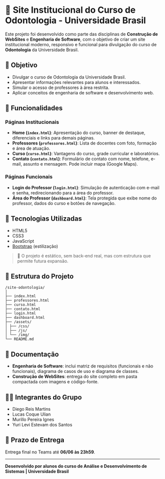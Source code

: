 
# 🦷 Site Institucional do Curso de Odontologia - Universidade Brasil

Este projeto foi desenvolvido como parte das disciplinas de **Construção de WebSites** e **Engenharia de Software**, com o objetivo de criar um site institucional moderno, responsivo e funcional para divulgação do curso de **Odontologia** da Universidade Brasil.

## 📌 Objetivo

- Divulgar o curso de Odontologia da Universidade Brasil.
- Apresentar informações relevantes para alunos e interessados.
- Simular o acesso de professores à área restrita.
- Aplicar conceitos de engenharia de software e desenvolvimento web.

## 🚀 Funcionalidades

### Páginas Institucionais
- **Home (`index.html`)**: Apresentação do curso, banner de destaque, diferenciais e links para demais páginas.
- **Professores (`professores.html`)**: Lista de docentes com foto, formação e área de atuação.
- **Curso (`curso.html`)**: Vantagens do curso, grade curricular e laboratórios.
- **Contato (`contato.html`)**: Formulário de contato com nome, telefone, e-mail, assunto e mensagem. Pode incluir mapa (Google Maps).

### Páginas Funcionais
- **Login do Professor (`login.html`)**: Simulação de autenticação com e-mail e senha, redirecionando para a área do professor.
- **Área do Professor (`dashboard.html`)**: Tela protegida que exibe nome do professor, dados do curso e botões de navegação.

## 🧱 Tecnologias Utilizadas

- HTML5  
- CSS3  
- JavaScript  
- [Bootstrap](https://getbootstrap.com/) (estilização)  

> 🔧 O projeto é estático, sem back-end real, mas com estrutura que permite futura expansão.

## 📂 Estrutura do Projeto



```
/site-odontologia/
│
├── index.html
├── professores.html
├── curso.html
├── contato.html
├── login.html
├── dashboard.html
├── /assets/
│ ├── /css/
│ ├── /js/
│ └── /img/
└── README.md
```


## 📄 Documentação

- **Engenharia de Software**: inclui matriz de requisitos (funcionais e não funcionais), diagrama de casos de uso e diagrama de classes.
- **Construção de WebSites**: entrega do site completo em pasta compactada com imagens e código-fonte.

## 👨‍💻 Integrantes do Grupo

- Diego Reis Martins  
- Lucas Coque Ulian  
- Murillo Pereira Ignes  
- Yuri Levi Estevam dos Santos  

## 📅 Prazo de Entrega

Entrega final no Teams até **06/06 às 23h59**.

---

**Desenvolvido por alunos do curso de Análise e Desenvolvimento de Sistemas | Universidade Brasil**


